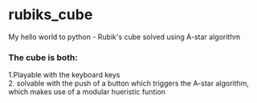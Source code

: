 # rubiks_cube
My hello world to python - Rubik's cube solved using A-star algorithm

### The cube is both: 
1.Playable with the keyboard keys  
2. solvable with the push of a button which triggers the A-star algorithm, which makes use of a modular hueristic funtion

[](images/rubix.png)
